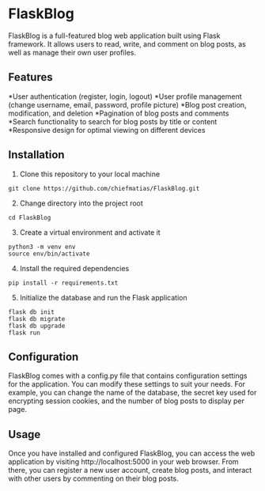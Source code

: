# FlaskBlog
FlaskBlog is a full-featured blog web application built using Flask framework. It allows users to read, write, and comment on blog posts, as well as manage their own user profiles.

## Features
*User authentication (register, login, logout)
*User profile management (change username, email, password, profile picture)
*Blog post creation, modification, and deletion
*Pagination of blog posts and comments
*Search functionality to search for blog posts by title or content
*Responsive design for optimal viewing on different devices

## Installation
1. Clone this repository to your local machine
```
git clone https://github.com/chiefmatias/FlaskBlog.git
```

2. Change directory into the project root
```
cd FlaskBlog
```

3. Create a virtual environment and activate it
```
python3 -m venv env
source env/bin/activate
```

4. Install the required dependencies
```
pip install -r requirements.txt
```
5. Initialize the database and run the Flask application
```
flask db init
flask db migrate
flask db upgrade
flask run
```

## Configuration
FlaskBlog comes with a config.py file that contains configuration settings for the application. You can modify these settings to suit your needs. For example, you can change the name of the database, the secret key used for encrypting session cookies, and the number of blog posts to display per page.

## Usage
Once you have installed and configured FlaskBlog, you can access the web application by visiting http://localhost:5000 in your web browser. From there, you can register a new user account, create blog posts, and interact with other users by commenting on their blog posts.








